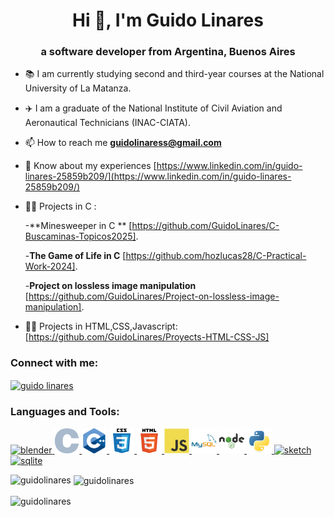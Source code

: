 <h1 align="center">Hi 👋, I'm Guido Linares</h1>
<h3 align="center">a software developer from Argentina, Buenos Aires</h3>

- 📚 I am currently studying second and third-year courses at the National University of La Matanza.

- ✈️ I am a graduate of the National Institute of Civil Aviation and Aeronautical Technicians (INAC-CIATA).

- 📫 How to reach me **guidolinaress@gmail.com**

- 📄 Know about my experiences [https://www.linkedin.com/in/guido-linares-25859b209/](https://www.linkedin.com/in/guido-linares-25859b209/)

- 👨‍💻 Projects in C :
  
    -**Minesweeper in C ** [https://github.com/GuidoLinares/C-Buscaminas-Topicos2025].
    
    -**The Game of Life in C** [https://github.com/hozlucas28/C-Practical-Work-2024].
    
     -**Project on lossless image manipulation** [https://github.com/GuidoLinares/Project-on-lossless-image-manipulation].
    
- 👨‍💻 Projects in HTML,CSS,Javascript: [https://github.com/GuidoLinares/Proyects-HTML-CSS-JS]
                 
<h3 align="left">Connect with me:</h3>
<p align="left">
<a href="https://linkedin.com/in/guido-linares-25859b209" target="blank"><img align="center" src="https://raw.githubusercontent.com/rahuldkjain/github-profile-readme-generator/master/src/images/icons/Social/linked-in-alt.svg" alt="guido linares" height="30" width="40" /></a>
</p>

<h3 align="left">Languages and Tools:</h3>
<p align="left"> <a href="https://www.blender.org/" target="_blank" rel="noreferrer"> <img src="https://download.blender.org/branding/community/blender_community_badge_white.svg" alt="blender" width="40" height="40"/> </a> <a href="https://www.cprogramming.com/" target="_blank" rel="noreferrer"> <img src="https://raw.githubusercontent.com/devicons/devicon/master/icons/c/c-original.svg" alt="c" width="40" height="40"/> </a> <a href="https://www.w3schools.com/cpp/" target="_blank" rel="noreferrer"> <img src="https://raw.githubusercontent.com/devicons/devicon/master/icons/cplusplus/cplusplus-original.svg" alt="cplusplus" width="40" height="40"/> </a> <a href="https://www.w3schools.com/css/" target="_blank" rel="noreferrer"> <img src="https://raw.githubusercontent.com/devicons/devicon/master/icons/css3/css3-original-wordmark.svg" alt="css3" width="40" height="40"/> </a> <a href="https://www.w3.org/html/" target="_blank" rel="noreferrer"> <img src="https://raw.githubusercontent.com/devicons/devicon/master/icons/html5/html5-original-wordmark.svg" alt="html5" width="40" height="40"/> </a> <a href="https://developer.mozilla.org/en-US/docs/Web/JavaScript" target="_blank" rel="noreferrer"> <img src="https://raw.githubusercontent.com/devicons/devicon/master/icons/javascript/javascript-original.svg" alt="javascript" width="40" height="40"/> </a> <a href="https://www.mysql.com/" target="_blank" rel="noreferrer"> <img src="https://raw.githubusercontent.com/devicons/devicon/master/icons/mysql/mysql-original-wordmark.svg" alt="mysql" width="40" height="40"/> </a> <a href="https://nodejs.org" target="_blank" rel="noreferrer"> <img src="https://raw.githubusercontent.com/devicons/devicon/master/icons/nodejs/nodejs-original-wordmark.svg" alt="nodejs" width="40" height="40"/> </a> <a href="https://www.python.org" target="_blank" rel="noreferrer"> <img src="https://raw.githubusercontent.com/devicons/devicon/master/icons/python/python-original.svg" alt="python" width="40" height="40"/> </a> <a href="https://www.sketch.com/" target="_blank" rel="noreferrer"> <img src="https://www.vectorlogo.zone/logos/sketchapp/sketchapp-icon.svg" alt="sketch" width="40" height="40"/> </a> <a href="https://www.sqlite.org/" target="_blank" rel="noreferrer"> <img src="https://www.vectorlogo.zone/logos/sqlite/sqlite-icon.svg" alt="sqlite" width="40" height="40"/> </a> </p>

<p><img align="left" src="https://github-readme-stats.vercel.app/api/top-langs?username=guidolinares&show_icons=true&locale=en&layout=compact" alt="guidolinares" /></p>

<p>&nbsp;<img align="center" src="https://github-readme-stats.vercel.app/api?username=guidolinares&show_icons=true&locale=en" alt="guidolinares" /></p>

<p><img align="center" src="https://github-readme-streak-stats.herokuapp.com/?user=guidolinares&" alt="guidolinares" /></p>

